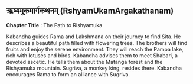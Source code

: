 ## ऋष्यमूकमार्गकथनम् (RshyamUkamArgakathanam)
**Chapter Title** : The Path to Rishyamuka

Kabandha guides Rama and Lakshmana on their journey to find Sita. He describes a beautiful path filled with flowering trees. The brothers will find fruits and enjoy the serene environment. They will reach the Pampa lake, rich with lotuses and birds. Kabandha advises them to meet Shabari, a devoted ascetic. He tells them about the Matanga forest and the Rishyamuka mountain. Sugriva, a monkey king, resides there. Kabandha encourages Rama to form an alliance with Sugriva.